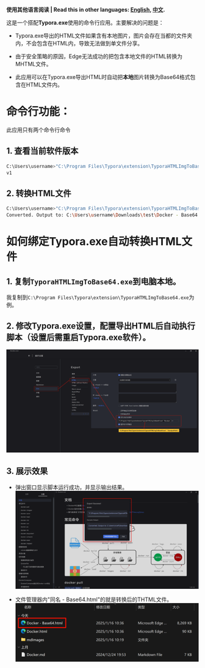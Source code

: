 **使用其他语言阅读 | Read this in other languages: [English](README_en.md), [中文](README.md).**



这是一个搭配**Typora.exe**使用的命令行应用。主要解决的问题是：

- Typora.exe导出的HTML文件如果含有本地图片，图片会存在当都的文件夹内，不会包含在HTML内，导致无法做到单文件分享。

- 由于安全策略的原因，Edge无法成功的把包含本地文件的HTML转换为MHTML文件。

- 此应用可以在Typora.exe导出HTML时自动把**本地**图片转换为Base64格式包含在HTML文件内。
  
  

# 命令行功能：

此应用只有两个命令行命令

## 1. 查看当前软件版本

```bash
C:\Users\username>"C:\Program Files\Typora\extension\TyporaHTMLImgToBase64.exe" -v
v1
```

## 2. 转换HTML文件

```bash
C:\Users\username>"C:\Program Files\Typora\extension\TyporaHTMLImgToBase64.exe" "C:\Users\nicef\Downloads\test\Docker.html"
Converted. Output to: C:\Users\username\Downloads\test\Docker - Base64.html
```



# 如何绑定Typora.exe自动转换HTML文件

## 1. 复制`TyporaHTMLImgToBase64.exe`到电脑本地。

我复制到`C:\Program Files\Typora\extension\TyporaHTMLImgToBase64.exe`为例。

## 2. 修改Typora.exe设置，配置导出HTML后自动执行脚本（设置后需重启Typora.exe软件）。

![88c95d36-9f1b-46a0-9f47-805e05af681c](./mdimages/88c95d36-9f1b-46a0-9f47-805e05af681c.png)

## 3. 展示效果

- 弹出窗口显示脚本运行成功，并显示输出结果。
  ![13ab9266-f60d-4db6-aa32-95b53733a0ca](./mdimages/13ab9266-f60d-4db6-aa32-95b53733a0ca.png)

- 文件管理器内"同名 - Base64.html"的就是转换后的THTML文件。
  ![eb7ef0cd-ef95-4e98-bffa-496d9e4072f5](./mdimages/eb7ef0cd-ef95-4e98-bffa-496d9e4072f5.png)
